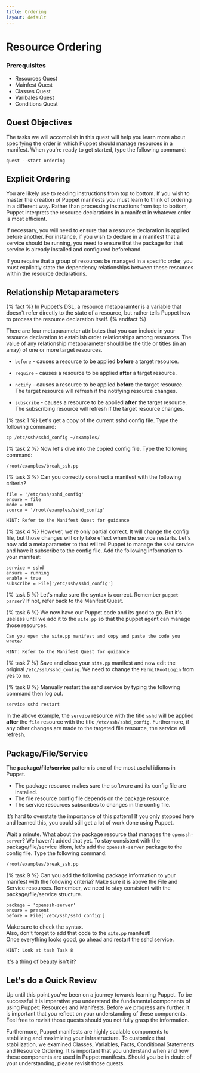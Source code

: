 ```yaml
---
title: Ordering
layout: default
---
```


# Resource Ordering

### Prerequisites

- Resources Quest
- Mainfest Quest
- Classes Quest
- Varibales Quest
- Conditions Quest

## Quest Objectives

The tasks we will accomplish in this quest will help you learn more about specifying the order in which Puppet should manage resources in a manifest. When you're ready to get started, type the following command:

	quest --start ordering

## Explicit Ordering

You are likely use to reading instructions from top to bottom. If you wish to master the creation of Puppet manifests you must learn to think of ordering in a different way. Rather than processing instructions from top to bottom, Puppet interprets the resource declarations in a manifest in whatever order is most efficient.

If necessary, you will need to ensure that a resource declaration is applied before another. For instance, if you wish to declare in a manifest that a service should be running, you need to ensure that the package for that service is already installed and configured beforehand.

If you require that a group of resources be managed in a specific order, you must explicitly state the dependency relationships between these resources within the resource declarations.

## Relationship Metaparameters

{% fact %}
In Puppet's DSL, a resource metaparamter is a variable that doesn't refer directly to the state of a resource, but rather tells Puppet how to process the resource declaration itself.
{% endfact %}

There are four metaparameter attributes that you can include in your resource declaration to establish order relationships among resources. The value of any relationship metaparameter should be the title or titles (in an array) of one or more target resources.

* `before` - causes a resource to be applied **before** a target resource.
	
* `require` - causes a resource to be applied **after** a target resource.

* `notify` - causes a resource to be applied **before** the target resource. The target resource will refresh if the notifying resource changes.

* `subscribe` - causes a resource to be applied **after** the target resource. The subscribing resource will refresh if the target resource changes.

{% task 1 %}
Let's get a copy of the current sshd config file. Type the following command:

	cp /etc/ssh/sshd_config ~/examples/

{% task 2 %}
Now let's dive into the copied config file. Type the following command:

	/root/examples/break_ssh.pp

{% task 3 %}
Can you correctly construct a manifest with the following criteria?

	file = '/etc/ssh/sshd_config'
	ensure = file
	mode = 600
	source = '/root/examples/sshd_config'
	
	HINT: Refer to the Manifest Quest for guidance

{% task 4 %}
However, we're only partial correct. It will change the config file, but those changes will only take effect when the service restarts. Let's now add a metaparameter to that will tell Puppet to manage the `sshd` service and have it subscribe to the config file. Add the following information to your manifest:

	service = sshd
	ensure = running
	enable = true
	subscribe = File['/etc/ssh/sshd_config']

{% task 5 %}
Let's make sure the syntax is correct. Remember `puppet parser`? If not, refer back to the Manifest Quest.

{% task 6 %}
We now have our Puppet code and its good to go. But it's useless until we add it to the `site.pp` so that the puppet agent can manage those resources.

	Can you open the site.pp manifest and copy and paste the code you wrote?
	
	HINT: Refer to the Manifest Quest for guidance

{% task 7 %}
Save and close your `site.pp` manifest and now edit the original `/etc/ssh/sshd_config`. We need to change the `PermitRootLogin` from yes to no.

{% task 8 %}
Manually restart the sshd service by typing the following command then log out.

	service sshd restart

In the above example, the `service` resource with the title `sshd` will be applied **after** the `file` resource with the title `/etc/ssh/sshd_config`. Furthermore, if any other changes are made to the targeted file resource, the service will refresh.

## Package/File/Service
The **package/file/service** pattern is one of the most useful idioms in Puppet. 

- The package resource makes sure the software and its config file are installed.
- The file resource config file depends on the package resource.
- The service resources subscribes to changes in the config file.

It’s hard to overstate the importance of this pattern! If you only stopped here and learned this, you could still get a lot of work done using Puppet.

Wait a minute. What about the package resource that manages the `openssh-server`? We haven't added that yet. To stay consistent with the package/file/service idiom, let's add the `openssh-server` package to the config file. Type the following command:

	/root/examples/break_ssh.pp

{% task 9 %}
Can you add the following package information to your manifest with the following criteria? Make sure it is above the File and Service resources. Remember, we need to stay consistent with the package/file/service structure.

	package = 'openssh-server'
	ensure = present
	before = File['/etc/ssh/sshd_config']

Make sure to check the syntax.  
Also, don't forget to add that code to the `site.pp` manifest!  
Once everything looks good, go ahead and restart the sshd service.

	HINT: Look at task Task 8

It's a thing of beauty isn't it?

## Let's do a Quick Review

Up until this point you've been on a journey towards learning Puppet. To be successful it is imperative you understand the fundamental components of using Puppet: Resources and Manifests. Before we progress any further, it is important that you reflect on your understanding of these components. Feel free to revisit those quests should you not fully grasp the information. 

Furthermore, Puppet manifests are highly scalable components to stabilizing and maximizing your infrastructure. To customize that stabilization, we examined Classes, Variables, Facts, Conditional Statements and Resource Ordering. It is important that you understand when and how these components are used in Puppet manifests. Should you be in doubt of your understanding, please revisit those quests. 

